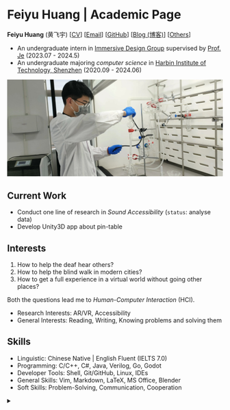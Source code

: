 # Feiyu Huang | Academic Page

**Feiyu Huang** (黄飞宇) [[CV](https://github.com/huang-feiyu/academics/blob/main/assets/CV.pdf)] [[Email](mailto:0711feiyu@gmail.com)] [[GitHub](https://github.com/huang-feiyu)] [[Blog (博客)](https://xn--29s704loyd.com/)] [[Others](https://gist.github.com/huang-feiyu/f78549e6282399338e4d08a7c7a21089)]

- An undergraduate intern in [Immersive Design Group](https://www.seungwooje.com/home) supervised by [Prof. Je](https://www.seungwooje.com/) (2023.07 - 2024.5)
- An undergraduate majoring *computer science* in [Harbin Institute of Technology, Shenzhen](http://en.hitsz.edu.cn/) (2020.09 - 2024.06)

![Feiyu Huang](https://raw.githubusercontent.com/huang-feiyu/academics/main/assets/huang-in-lab.jpg)

## Current Work

* Conduct one line of research in *Sound Accessibility* (`status`: analyse data)
* Develop Unity3D app about pin-table

## Interests

1. How to help the deaf hear others?
2. How to help the blind walk in modern cities?
3. How to get a full experience in a virtual world without going other places?

Both the questions lead me to *Human-Computer Interaction* (HCI).

* Research Interests: AR/VR, Accessibility
* General Interests: Reading, Writing, Knowing problems and solving them

## Skills

* Linguistic: Chinese Native \| English Fluent (IELTS 7.0)
* Programming: C/C++, C#, Java, Verilog, Go, Godot
* Developer Tools: Shell, Git/GitHub, Linux, IDEs
* General Skills: Vim, Markdown, LaTeX, MS Office, Blender
* Soft Skills: Problem-Solving, Communication, Cooperation

<details><summary> </summary>
<p style="color:#FFFFFF">In 2023 Oct, I found HCI research was different from what I thought before. I chose to work in industry and rethought what I wanted to do. Clearly, I didn't want to do research kinds of things.</p>
</details>
